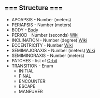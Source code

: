 ﻿## === Structure ===

* APOAPSIS - Number (meters)
* PERIAPSIS - Number (meters)
* BODY - [Body](body)
* PERIOD - Number (seconds) [Wiki](http://en.wikipedia.org/wiki/Orbital_period)
* INCLINATION - Number (degree) [Wiki](http://en.wikipedia.org/wiki/Orbital_inclination)
* ECCENTRICITY - Number [Wiki](http://en.wikipedia.org/wiki/Orbital_eccentricity)
* SEMIMAJORAXIS - Number (meters) [Wiki](http://en.wikipedia.org/wiki/Semi-major_axis)
* SEMIMINORAXIS - Number (meters)
* PATCHES - list of [Orbit](../orbit)
* TRANSITION - Enum
    * INITIAL
    * FINAL
    * ENCOUNTER
    * ESCAPE
    * MANEUVER



